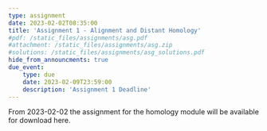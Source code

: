 ```yaml
---
type: assignment
date: 2023-02-02T08:35:00
title: 'Assignment 1 - Alignment and Distant Homology'
#pdf: /static_files/assignments/asg.pdf
#attachment: /static_files/assignments/asg.zip
#solutions: /static_files/assignments/asg_solutions.pdf
hide_from_announcments: true
due_event: 
    type: due
    date: 2023-02-09T23:59:00
    description: 'Assignment 1 Deadline'
---
```


From 2023-02-02 the assignment for the homology module will be available for download here.
